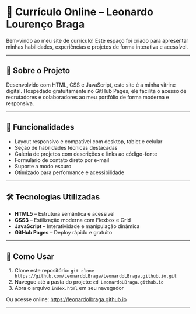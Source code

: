 # 👋 Currículo Online – Leonardo Lourenço Braga

Bem-vindo ao meu site de currículo! Este espaço foi criado para apresentar minhas habilidades, experiências e projetos de forma interativa e acessível.

---

## 🚀 Sobre o Projeto

Desenvolvido com HTML, CSS e JavaScript, este site é a minha vitrine digital. Hospedado gratuitamente no GitHub Pages, ele facilita o acesso de recrutadores e colaboradores ao meu portfólio de forma moderna e responsiva.

---

## 🧩 Funcionalidades

- Layout responsivo e compatível com desktop, tablet e celular
- Seção de habilidades técnicas destacadas
- Galeria de projetos com descrições e links ao código-fonte
- Formulário de contato direto por e-mail
- Suporte a modo escuro
- Otimizado para performance e acessibilidade

---

## 🛠️ Tecnologias Utilizadas

- **HTML5** – Estrutura semântica e acessível
- **CSS3** – Estilização moderna com Flexbox e Grid
- **JavaScript** – Interatividade e manipulação dinâmica
- **GitHub Pages** – Deploy rápido e gratuito

---

## 📂 Como Usar

1. Clone este repositório:
   `git clone https://github.com/LeonardoLBraga/LeonardoLBraga.github.io.git`
2. Navegue até a pasta do projeto:
   `cd LeonardoLBraga.github.io`
3. Abra o arquivo `index.html` em seu navegador

Ou acesse online: https://leonardolbraga.github.io

---